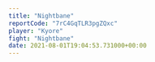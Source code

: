 ```yaml
---
title: "Nightbane"
reportCode: "7rC4GqTLR3pgZQxc"
player: "Kyore"
fight: "Nightbane"
date: 2021-08-01T19:04:53.731000+00:00
---
```

